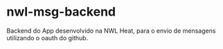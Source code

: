 # nwl-msg-backend

Backend do App desenvolvido na NWL Heat, para o envio de mensagens utilizando o oauth do github.
